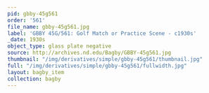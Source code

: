 ```yaml
---
pid: gbby-45g561
order: '561'
file_name: gbby-45g561.jpg
label: 'GBBY 45G/561: Golf Match or Practice Scene - c1930s'
_date: 1930s
object_type: glass plate negative
source: http://archives.nd.edu/Bagby/GBBY-45g561.jpg
thumbnail: "/img/derivatives/simple/gbby-45g561/thumbnail.jpg"
full: "/img/derivatives/simple/gbby-45g561/fullwidth.jpg"
layout: bagby_item
collection: bagby
---
```

